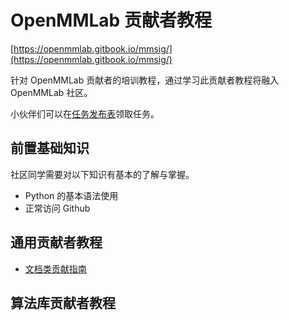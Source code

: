 # OpenMMLab 贡献者教程

[https://openmmlab.gitbook.io/mmsig/](https://openmmlab.gitbook.io/mmsig/)

针对 OpenMMLab 贡献者的培训教程，通过学习此贡献者教程将融入 OpenMMLab 社区。


小伙伴们可以在[任务发布表](https://aicarrier.feishu.cn/sheets/shtcnE5FlKLcg4vMjMMoq4kFL1f)领取任务。


## 前置基础知识

社区同学需要对以下知识有基本的了解与掌握。

- Python 的基本语法使用
- 正常访问 Github

## 通用贡献者教程

* [文档类贡献指南](01doc/doc.md)


## 算法库贡献者教程

